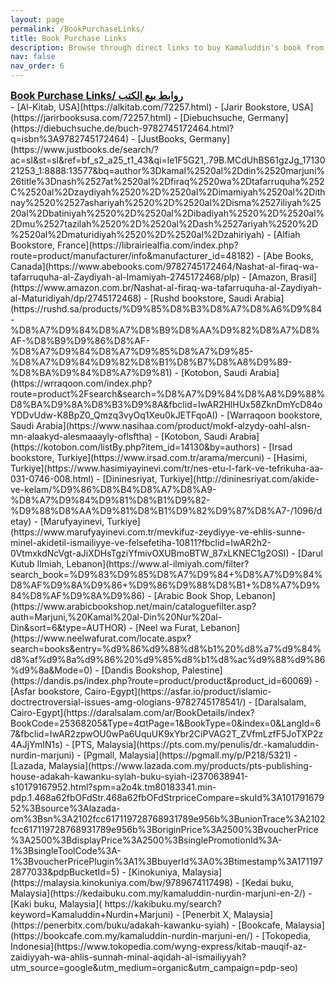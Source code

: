 ```yaml
---
layout: page
permalink: /BookPurchaseLinks/
title: Book Purchase Links
description: Browse through direct links to buy Kamaluddin's book from different online retailers.
nav: false
nav_order: 6
---
```


<div style="font-size: 1.0rem; font-weight: bold; text-decoration: underline;">
Book Purchase Links/ روابط بيع الكتب
</div>
- [Al-Kitab, USA](https://alkitab.com/72257.html)
- [Jarir Bookstore, USA](https://jarirbooksusa.com/72257.html)
- [Diebuchsuche, Germany](https://diebuchsuche.de/buch-9782745172464.html?q=isbn%3A9782745172464)
- [JustBooks, Germany](https://www.justbooks.de/search/?ac=sl&st=sl&ref=bf_s2_a25_t1_43&qi=le1F5G21,.79B.MCdUhBS61gzJg_1713021253_1:8888:13577&bq=author%3Dkamal%2520al%2Ddin%2520marjuni%26title%3Dnash%2527at%2520al%2Dfiraq%2520wa%2Dtafarruquha%252C%2520al%2Dzaydiyah%2520%2D%2520al%2Dimamiyah%2520al%2Dithnay%2520%2527ashariyah%2520%2D%2520al%2Disma%2527iliyah%2520al%2Dbatiniyah%2520%2D%2520al%2Dibadiyah%2520%2D%2520al%2Dmu%2527tazilah%2520%2D%2520al%2Dash%2527ariyah%2520%2D%2520al%2Dmaturidiyah%2520%2D%2520al%2Dzahiriyah)
- [Alfiah Bookstore, France](https://librairiealfia.com/index.php?route=product/manufacturer/info&manufacturer_id=48182)
- [Abe Books, Canada](https://www.abebooks.com/9782745172464/Nashat-al-firaq-wa-tafarruquha-al-Zaydiyah-al-Imamiyah-2745172468/plp)
- [Amazon, Brasil](https://www.amazon.com.br/Nashat-al-firaq-wa-tafarruquha-al-Zaydiyah-al-Maturidiyah/dp/2745172468)
- [Rushd bookstore, Saudi Arabia](https://rushd.sa/products/%D9%85%D8%B3%D8%A7%D8%A6%D9%84-%D8%A7%D9%84%D8%A7%D8%B9%D8%AA%D9%82%D8%A7%D8%AF-%D8%B9%D9%86%D8%AF-%D8%A7%D9%84%D8%A7%D9%85%D8%A7%D9%85-%D8%A7%D9%84%D9%82%D8%B1%D8%B7%D8%A8%D9%89-%D8%BA%D9%84%D8%A7%D9%81)
- [Kotobon, Saudi Arabia](https://wrraqoon.com/index.php?route=product%2Fsearch&search=%D8%A7%D9%84%D8%A8%D9%88%D8%BA%D9%8A%D8%B3%D9%8A&fbclid=IwAR2HlHUx58ZknDmYcD84oYDDvUdw-K8BpZ0_Qmzq3vyOq1Xeu0kJETFqoAI)
- [Warraqoon bookstore, Saudi Arabia](https://www.nasihaa.com/product/mokf-alzydy-oahl-alsn-mn-alaakyd-alesmaaayly-oflsftha)
- [Kotobon, Saudi Arabia](https://kotobon.com/listBy.php?item_id=14130&by=authors)
- [Irsad bookstore, Turkiye](https://www.irsad.com.tr/arama/mercuni)
- [Hasimi, Turkiye](https://www.hasimiyayinevi.com/tr/nes-etu-l-fark-ve-tefrikuha-aa-031-0746-008.html)
- [Dininesriyat, Turkiye](http://dininesriyat.com/akide-ve-kelam/%D9%86%D8%B4%D8%A7%D8%A9-%D8%A7%D9%84%D9%81%D8%B1%D9%82-%D9%88%D8%AA%D9%81%D8%B1%D9%82%D9%87%D8%A7-/1096/detay)
- [Marufyayinevi, Turkiye](https://www.marufyayinevi.com.tr/mevkifuz-zeydiyye-ve-ehlis-sunne-minel-akidetil-ismailiyye-ve-felsefetiha-10811?fbclid=IwAR2h2-0VtmxkdNcVgt-aJiXDHsTgziYfmivOXUBmoBTW_87xLKNEC1g2OSI)
- [Darul Kutub Ilmiah, Lebanon](https://www.al-ilmiyah.com/filter?search_book=%D9%83%D9%85%D8%A7%D9%84+%D8%A7%D9%84%D8%AF%D9%8A%D9%86+%D9%86%D9%88%D8%B1+%D8%A7%D9%84%D8%AF%D9%8A%D9%86)
- [Arabic Book Shop, Lebanon](https://www.arabicbookshop.net/main/cataloguefilter.asp?auth=Marjuni,%20Kamal%20al-Din%20Nur%20al-Din&sort=6&type=AUTHOR)
- [Neel wa Furat, Lebanon](https://www.neelwafurat.com/locate.aspx?search=books&entry=%d9%86%d9%88%d8%b1%20%d8%a7%d9%84%d8%af%d9%8a%d9%86%20%d9%85%d8%b1%d8%ac%d9%88%d9%86%d9%8a&Mode=0)
- [Dandis Bookshop, Palestine](https://dandis.ps/index.php?route=product/product&product_id=60069)
- [Asfar bookstore, Cairo-Egypt](https://asfar.io/product/islamic-doctrectroversial-issues-amg-ologians-9782745178541/)
- [Daralsalam, Cairo-Egypt](https://daralsalam.com/ar/BookDetails/index?BookCode=25368205&Type=4&currentPage=1&BookType=0&index=0&LangId=67&fbclid=IwAR2zpwOU0wPa6UquUK9xYbr2CiPVAG2T_ZVfmLzfF5JoTXP2z4AJjYmIN1s)
- [PTS, Malaysia](https://pts.com.my/penulis/dr.-kamaluddin-nurdin-marjuni)
- [Pgmall, Malaysia](https://pgmall.my/p/P218/5321)
- [Lazada, Malaysia](https://www.lazada.com.my/products/pts-publishing-house-adakah-kawanku-syiah-buku-syiah-i2370638941-s10179167952.html?spm=a2o4k.tm80183341.min-pdp.1.468a62fbOFdStr.468a62fbOFdStrpriceCompare=skuId%3A10179167952%3Bsource%3Alazada-om%3Bsn%3A2102fcc617119728768931789e956b%3BunionTrace%3A2102fcc617119728768931789e956b%3BoriginPrice%3A2500%3BvoucherPrice%3A2500%3BdisplayPrice%3A2500%3BsinglePromotionId%3A-1%3BsingleToolCode%3A-1%3BvoucherPricePlugin%3A1%3BbuyerId%3A0%3Btimestamp%3A1711972877033&pdpBucketId=5)
- [Kinokuniya, Malaysia](https://malaysia.kinokuniya.com/bw/9789674117498)
- [Kedai buku, Malaysia](https://kedaibuku.com.my/kamaluddin-nurdin-marjuni-en-2/)
- [Kaki buku, Malaysia]( https://kakibuku.my/search?keyword=Kamaluddin+Nurdin+Marjuni)
- [Penerbit X, Malaysia](https://penerbitx.com/buku/adakah-kawanku-syiah)
- [Bookcafe, Malaysia](https://bookcafe.com.my/kamaluddin-nurdin-marjuni-en/)
- [Tokopedia, Indonesia](https://www.tokopedia.com/wyng-express/kitab-mauqif-az-zaidiyyah-wa-ahlis-sunnah-minal-aqidah-al-ismailiyyah?utm_source=google&utm_medium=organic&utm_campaign=pdp-seo)
